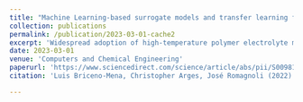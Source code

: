```yaml
---
title: "Machine Learning-based surrogate models and transfer learning for derivative free optimization of HT-PEM fuel cells"
collection: publications
permalink: /publication/2023-03-01-cache2
excerpt: 'Widespread adoption of high-temperature polymer electrolyte membrane electrochemical systems, such as fuel cells (HT-PEMFCs), requires models and computational tools for accurate optimization and guiding new materials for enhancing performance and durability. In this contribution, knowledge-based modelling and data-driven modelling are combined using Few-Shot Learning and implementing an Automated Machine Learning framework for the generation of Machine Learning-based surrogate models. Applicability of the resulting model for derivative-free optimization is demonstrated. Additionally, a way of considering extrapolation in the optimization task is presented. Results show that although extrapolation is needed to achieve better solutions during optimization, it can be monitored and managed. Tuning the electrode ionomer binder's properties, such as ionic conductivity, in the fuel cell represents a promising pathway for improving HT-PEMFC performance.'
date: 2023-03-01
venue: 'Computers and Chemical Engineering'
paperurl: 'https://www.sciencedirect.com/science/article/abs/pii/S0098135423000285'
citation: 'Luis Briceno-Mena, Christopher Arges, José Romagnoli (2022) Machine learning-based surrogate models and transfer learning for derivative free optimization of HT-PEM fuel cells. Computers and Chemical Engineering, 171, 108159'

---
```

